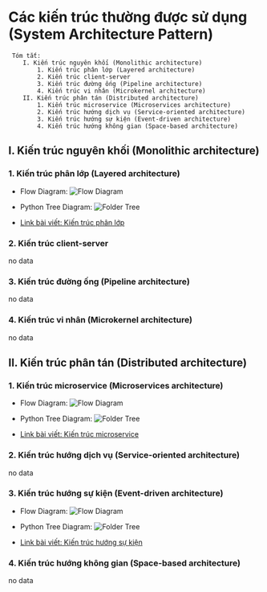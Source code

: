 # Các kiến trúc thường được sử dụng (System Architecture Pattern)
     Tóm tắt:
        I. Kiến trúc nguyên khối (Monolithic architecture)
            1. Kiến trúc phân lớp (Layered architecture)
            2. Kiến trúc client-server
            3. Kiến trúc đường ống (Pipeline architecture)
            4. Kiến trúc vi nhân (Microkernel architecture)
        II. Kiến trúc phân tán (Distributed architecture)
            1. Kiến trúc microservice (Microservices architecture)
            2. Kiến trúc hướng dịch vụ (Service-oriented architecture)
            3. Kiến trúc hướng sự kiện (Event-driven architecture)
            4. Kiến trúc hướng không gian (Space-based architecture)
## I. Kiến trúc nguyên khối (Monolithic architecture)
### 1. Kiến trúc phân lớp (Layered architecture)

-  Flow Diagram: ![Flow Diagram](https://statics.cdn.200lab.io/2024/01/Screenshot-2024-01-19-at-23.45.30.png)

-  Python Tree Diagram: ![Folder Tree]()

- [Link bài viết: Kiến trúc phân lớp](https://200lab.io/blog/cach-phan-loai-cac-loai-kien-truc-phan-mem-phan-1/)

### 2. Kiến trúc client-server
no data
### 3. Kiến trúc đường ống (Pipeline architecture)
no data
### 4. Kiến trúc vi nhân (Microkernel architecture)
no data
## II. Kiến trúc phân tán (Distributed architecture)

### 1. Kiến trúc microservice (Microservices architecture)

-  Flow Diagram: ![Flow Diagram](https://statics.cdn.200lab.io/2024/02/sap2_0601.png)

-  Python Tree Diagram: ![Folder Tree]()

- [Link bài viết: Kiến trúc microservice](https://200lab.io/blog/gioi-thieu-microservice/)

### 2. Kiến trúc hướng dịch vụ (Service-oriented architecture)
no data

### 3. Kiến trúc hướng sự kiện (Event-driven architecture)

-  Flow Diagram: ![Flow Diagram](https://statics.cdn.200lab.io/2024/01/ezgif-2-32daf7fb1f-1.gif)

-  Python Tree Diagram: ![Folder Tree]()

- [Link bài viết: Kiến trúc hướng sự kiện](https://200lab.io/blog/kien-truc-huong-su-kien/)

### 4.  Kiến trúc hướng không gian (Space-based architecture)

no data




